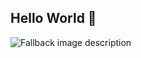 ## Hello World 👋
<!-- https://github.com/anuraghazra/github-readme-stats -->
<picture>
  <source media="(prefers-color-scheme: dark)" srcset="https://github-stats-gamma-livid.vercel.app/api?username=cat-grandi&show_icons=true&theme=nord&hide_rank=true">
  <source media="(prefers-color-scheme: light)" srcset="https://github-stats-gamma-livid.vercel.app/api?username=cat-grandi&show_icons=true&theme=ambient_gradient&hide_rank=true">
  <img alt="Fallback image description" src="https://github-stats-gamma-livid.vercel.app/api?username=cat-grandi&show_icons=true&theme=ambient_gradient&hide_rank=true">
</picture>
<!-- 
<picture>
  <source media="(prefers-color-scheme: dark)" srcset="https://github-stats-gamma-livid.vercel.app/api/top-langs?username=cat-grandi&layout=donut&theme=nord">
  <source media="(prefers-color-scheme: light)" srcset="https://github-stats-gamma-livid.vercel.app/api/top-langs?username=cat-grandi&layout=donut&theme=ambient_gradient">
  <img alt="Fallback image description" src="https://github-stats-gamma-livid.vercel.app/api/top-langs?username=cat-grandi&layout=donut&theme=ambient_gradient">
</picture>
-->
